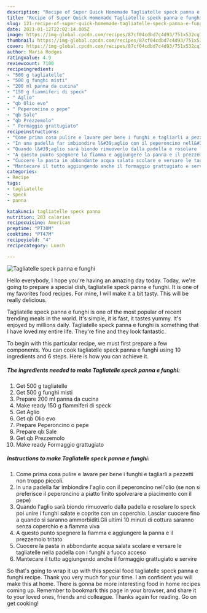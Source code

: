 ```yaml
---
description: "Recipe of Super Quick Homemade Tagliatelle speck panna e funghi"
title: "Recipe of Super Quick Homemade Tagliatelle speck panna e funghi"
slug: 121-recipe-of-super-quick-homemade-tagliatelle-speck-panna-e-funghi
date: 2021-01-12T22:02:14.005Z
image: https://img-global.cpcdn.com/recipes/87cf04cdbd7c4d93/751x532cq70/tagliatelle-speck-panna-e-funghi-recipe-main-photo.jpg
thumbnail: https://img-global.cpcdn.com/recipes/87cf04cdbd7c4d93/751x532cq70/tagliatelle-speck-panna-e-funghi-recipe-main-photo.jpg
cover: https://img-global.cpcdn.com/recipes/87cf04cdbd7c4d93/751x532cq70/tagliatelle-speck-panna-e-funghi-recipe-main-photo.jpg
author: Maria Hodges
ratingvalue: 4.9
reviewcount: 7100
recipeingredient:
- "500 g tagliatelle"
- "500 g funghi misti"
- "200 ml panna da cucina"
- "150 g fiammiferi di speck"
- " Aglio"
- "qb Olio evo"
- " Peperoncino o pepe"
- "qb Sale"
- "qb Prezzemolo"
- " Formaggio grattugiato"
recipeinstructions:
- "Come prima cosa pulire e lavare per bene i funghi e tagliarli a pezzetti non troppo piccoli."
- "In una padella far imbiondire l&#39;aglio con il peperoncino nell&#39;olio (se non si preferisce il peperoncino a piatto finito spolverare a piacimento con il pepe)"
- "Quando l&#39;aglio sarà biondo rimuoverlo dalla padella e rosolare lo speck poi unire i funghi salate e coprite con un coperchio. Lasciar cuocere fino a quando si saranno ammorbiditi.Gli ultimi 10 minuti di cottura saranno senza coperchio e a fiamma viva"
- "A questo punto spegnere la fiamma e aggiungere la panna e il prezzemolo tritato"
- "Cuocere la pasta in abbondante acqua salata scolare e versare le tagliatelle nella padella con i funghi a fuoco acceso"
- "Mantecare il tutto aggiungendo anche il formaggio grattugiato e servire"
categories:
- Recipe
tags:
- tagliatelle
- speck
- panna

katakunci: tagliatelle speck panna 
nutrition: 283 calories
recipecuisine: American
preptime: "PT30M"
cooktime: "PT47M"
recipeyield: "4"
recipecategory: Lunch

---
```



![Tagliatelle speck panna e funghi](https://img-global.cpcdn.com/recipes/87cf04cdbd7c4d93/751x532cq70/tagliatelle-speck-panna-e-funghi-recipe-main-photo.jpg)

Hello everybody, I hope you're having an amazing day today. Today, we're going to prepare a special dish, tagliatelle speck panna e funghi. It is one of my favorites food recipes. For mine, I will make it a bit tasty. This will be really delicious.



Tagliatelle speck panna e funghi is one of the most popular of recent trending meals in the world. It's simple, it is fast, it tastes yummy. It's enjoyed by millions daily. Tagliatelle speck panna e funghi is something that I have loved my entire life. They're fine and they look fantastic.


To begin with this particular recipe, we must first prepare a few components. You can cook tagliatelle speck panna e funghi using 10 ingredients and 6 steps. Here is how you can achieve it.

<!--inarticleads1-->

##### The ingredients needed to make Tagliatelle speck panna e funghi:

1. Get 500 g tagliatelle
1. Get 500 g funghi misti
1. Prepare 200 ml panna da cucina
1. Make ready 150 g fiammiferi di speck
1. Get  Aglio
1. Get qb Olio evo
1. Prepare  Peperoncino o pepe
1. Prepare qb Sale
1. Get qb Prezzemolo
1. Make ready  Formaggio grattugiato




<!--inarticleads2-->

##### Instructions to make Tagliatelle speck panna e funghi:

1. Come prima cosa pulire e lavare per bene i funghi e tagliarli a pezzetti non troppo piccoli.
1. In una padella far imbiondire l&#39;aglio con il peperoncino nell&#39;olio (se non si preferisce il peperoncino a piatto finito spolverare a piacimento con il pepe)
1. Quando l&#39;aglio sarà biondo rimuoverlo dalla padella e rosolare lo speck poi unire i funghi salate e coprite con un coperchio. Lasciar cuocere fino a quando si saranno ammorbiditi.Gli ultimi 10 minuti di cottura saranno senza coperchio e a fiamma viva
1. A questo punto spegnere la fiamma e aggiungere la panna e il prezzemolo tritato
1. Cuocere la pasta in abbondante acqua salata scolare e versare le tagliatelle nella padella con i funghi a fuoco acceso
1. Mantecare il tutto aggiungendo anche il formaggio grattugiato e servire




So that's going to wrap it up with this special food tagliatelle speck panna e funghi recipe. Thank you very much for your time. I am confident you will make this at home. There is gonna be more interesting food in home recipes coming up. Remember to bookmark this page in your browser, and share it to your loved ones, friends and colleague. Thanks again for reading. Go on get cooking!
